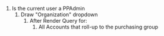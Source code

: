 1. Is the current user a PPAdmin
	1. Draw "Organization" dropdown
		1. After Render Query for:
			1. All Accounts that roll-up to the purchasing group
